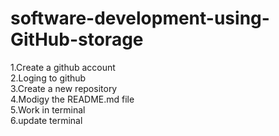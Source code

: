 # software-development-using-GitHub-storage

1.Create a github account
<br>
2.Loging to github</br>
3.Create a new repository<br>
4.Modigy the README.md file</br>
5.Work in terminal<br>
6.update terminal
